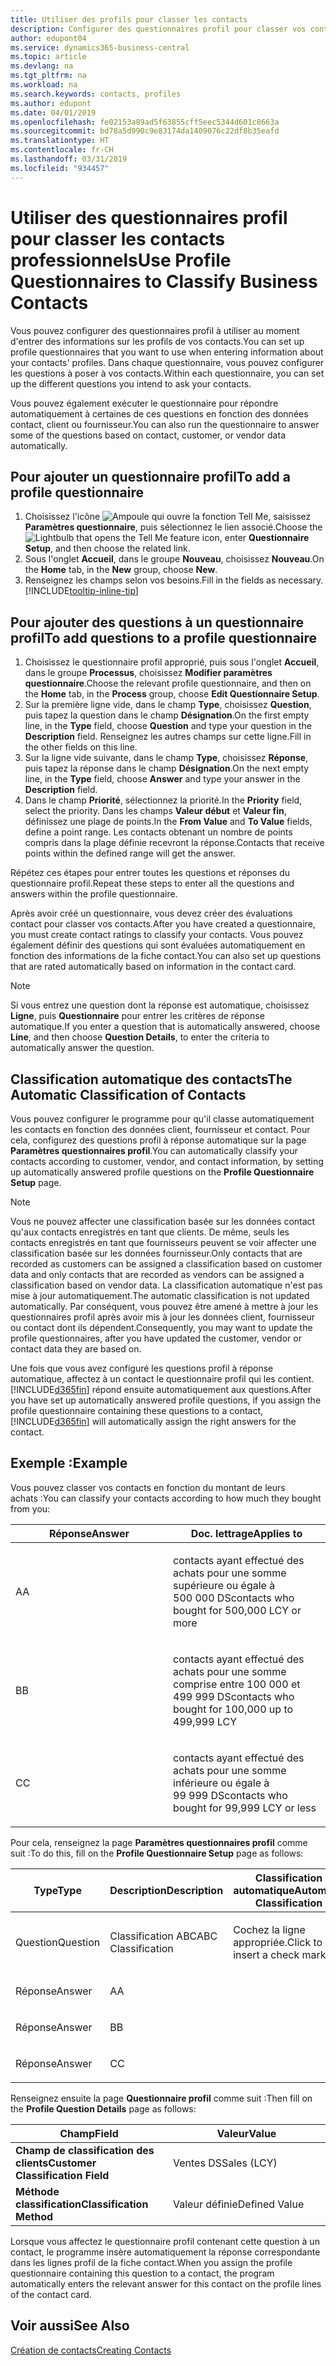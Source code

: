 ```yaml
---
title: Utiliser des profils pour classer les contacts
description: Configurer des questionnaires profil pour classer vos contacts professionnels
author: edupont04
ms.service: dynamics365-business-central
ms.topic: article
ms.devlang: na
ms.tgt_pltfrm: na
ms.workload: na
ms.search.keywords: contacts, profiles
ms.author: edupont
ms.date: 04/01/2019
ms.openlocfilehash: fe02153a89ad5f63855cff5eec5344d601c8663a
ms.sourcegitcommit: bd78a5d990c9e83174da1409076c22df8b35eafd
ms.translationtype: HT
ms.contentlocale: fr-CH
ms.lasthandoff: 03/31/2019
ms.locfileid: "934457"
---
```

# <a name="use-profile-questionnaires-to-classify-business-contacts"></a><span data-ttu-id="ccdcd-103">Utiliser des questionnaires profil pour classer les contacts professionnels</span><span class="sxs-lookup"><span data-stu-id="ccdcd-103">Use Profile Questionnaires to Classify Business Contacts</span></span>
<span data-ttu-id="ccdcd-104">Vous pouvez configurer des questionnaires profil à utiliser au moment d'entrer des informations sur les profils de vos contacts.</span><span class="sxs-lookup"><span data-stu-id="ccdcd-104">You can set up profile questionnaires that you want to use when entering information about your contacts' profiles.</span></span> <span data-ttu-id="ccdcd-105">Dans chaque questionnaire, vous pouvez configurer les questions à poser à vos contacts.</span><span class="sxs-lookup"><span data-stu-id="ccdcd-105">Within each questionnaire, you can set up the different questions you intend to ask your contacts.</span></span>  

<span data-ttu-id="ccdcd-106">Vous pouvez également exécuter le questionnaire pour répondre automatiquement à certaines de ces questions en fonction des données contact, client ou fournisseur.</span><span class="sxs-lookup"><span data-stu-id="ccdcd-106">You can also run the questionnaire to answer some of the questions based on contact, customer, or vendor data automatically.</span></span>  

## <a name="to-add-a-profile-questionnaire"></a><span data-ttu-id="ccdcd-107">Pour ajouter un questionnaire profil</span><span class="sxs-lookup"><span data-stu-id="ccdcd-107">To add a profile questionnaire</span></span>
1.  <span data-ttu-id="ccdcd-108">Choisissez l'icône ![Ampoule qui ouvre la fonction Tell Me](media/ui-search/search_small.png "Dites-moi ce que vous voulez faire"), saisissez **Paramètres questionnaire**, puis sélectionnez le lien associé.</span><span class="sxs-lookup"><span data-stu-id="ccdcd-108">Choose the ![Lightbulb that opens the Tell Me feature](media/ui-search/search_small.png "Tell me what you want to do") icon, enter **Questionnaire Setup**, and then choose the related link.</span></span>  
2.  <span data-ttu-id="ccdcd-109">Sous l'onglet **Accueil**, dans le groupe **Nouveau**, choisissez **Nouveau**.</span><span class="sxs-lookup"><span data-stu-id="ccdcd-109">On the **Home** tab, in the **New** group, choose **New**.</span></span>  
3.  <span data-ttu-id="ccdcd-110">Renseignez les champs selon vos besoins.</span><span class="sxs-lookup"><span data-stu-id="ccdcd-110">Fill in the fields as necessary.</span></span> [!INCLUDE[tooltip-inline-tip](includes/tooltip-inline-tip_md.md)]  

## <a name="to-add-questions-to-a-profile-questionnaire"></a><span data-ttu-id="ccdcd-111">Pour ajouter des questions à un questionnaire profil</span><span class="sxs-lookup"><span data-stu-id="ccdcd-111">To add questions to a profile questionnaire</span></span>
1.  <span data-ttu-id="ccdcd-112">Choisissez le questionnaire profil approprié, puis sous l'onglet **Accueil**, dans le groupe **Processus**, choisissez **Modifier paramètres questionnaire**.</span><span class="sxs-lookup"><span data-stu-id="ccdcd-112">Choose the relevant profile questionnaire, and then on the **Home** tab, in the **Process** group, choose **Edit Questionnaire Setup**.</span></span>  
2.  <span data-ttu-id="ccdcd-113">Sur la première ligne vide, dans le champ **Type**, choisissez **Question**, puis tapez la question dans le champ **Désignation**.</span><span class="sxs-lookup"><span data-stu-id="ccdcd-113">On the first empty line, in the **Type** field, choose **Question** and type your question in the **Description** field.</span></span> <span data-ttu-id="ccdcd-114">Renseignez les autres champs sur cette ligne.</span><span class="sxs-lookup"><span data-stu-id="ccdcd-114">Fill in the other fields on this line.</span></span>  
3.  <span data-ttu-id="ccdcd-115">Sur la ligne vide suivante, dans le champ **Type**, choisissez **Réponse**, puis tapez la réponse dans le champ **Désignation**.</span><span class="sxs-lookup"><span data-stu-id="ccdcd-115">On the next empty line, in the **Type** field, choose **Answer** and type your answer in the **Description** field.</span></span>  
4.  <span data-ttu-id="ccdcd-116">Dans le champ **Priorité**, sélectionnez la priorité.</span><span class="sxs-lookup"><span data-stu-id="ccdcd-116">In the **Priority** field, select the priority.</span></span> <span data-ttu-id="ccdcd-117">Dans les champs **Valeur début** et **Valeur fin**, définissez une plage de points.</span><span class="sxs-lookup"><span data-stu-id="ccdcd-117">In the **From Value** and **To Value** fields, define a point range.</span></span> <span data-ttu-id="ccdcd-118">Les contacts obtenant un nombre de points compris dans la plage définie recevront la réponse.</span><span class="sxs-lookup"><span data-stu-id="ccdcd-118">Contacts that receive points within the defined range will get the answer.</span></span>  

<span data-ttu-id="ccdcd-119">Répétez ces étapes pour entrer toutes les questions et réponses du questionnaire profil.</span><span class="sxs-lookup"><span data-stu-id="ccdcd-119">Repeat these steps to enter all the questions and answers within the profile questionnaire.</span></span>

<span data-ttu-id="ccdcd-120">Après avoir créé un questionnaire, vous devez créer des évaluations contact pour classer vos contacts.</span><span class="sxs-lookup"><span data-stu-id="ccdcd-120">After you have created a questionnaire, you must create contact ratings to classify your contacts.</span></span> <span data-ttu-id="ccdcd-121">Vous pouvez également définir des questions qui sont évaluées automatiquement en fonction des informations de la fiche contact.</span><span class="sxs-lookup"><span data-stu-id="ccdcd-121">You can also set up questions that are rated automatically based on information in the contact card.</span></span>  

> [!NOTE]
> <span data-ttu-id="ccdcd-122">Si vous entrez une question dont la réponse est automatique, choisissez <STRONG>Ligne</STRONG>, puis <STRONG>Questionnaire</STRONG> pour entrer les critères de réponse automatique.</span><span class="sxs-lookup"><span data-stu-id="ccdcd-122">If you enter a question that is automatically answered, choose <STRONG>Line</STRONG>, and then choose <STRONG>Question Details</STRONG>, to enter the criteria to automatically answer the question.</span></span>

## <a name="the-automatic-classification-of-contacts"></a><span data-ttu-id="ccdcd-123">Classification automatique des contacts</span><span class="sxs-lookup"><span data-stu-id="ccdcd-123">The Automatic Classification of Contacts</span></span>
<span data-ttu-id="ccdcd-124">Vous pouvez configurer le programme pour qu'il classe automatiquement les contacts en fonction des données client, fournisseur et contact. Pour cela, configurez des questions profil à réponse automatique sur la page **Paramètres questionnaires profil**.</span><span class="sxs-lookup"><span data-stu-id="ccdcd-124">You can automatically classify your contacts according to customer, vendor, and contact information, by setting up automatically answered profile questions on the **Profile Questionnaire Setup** page.</span></span>  

> [!NOTE]
> <span data-ttu-id="ccdcd-125">Vous ne pouvez affecter une classification basée sur les données contact qu'aux contacts enregistrés en tant que clients. De même, seuls les contacts enregistrés en tant que fournisseurs peuvent se voir affecter une classification basée sur les données fournisseur.</span><span class="sxs-lookup"><span data-stu-id="ccdcd-125">Only contacts that are recorded as customers can be assigned a classification based on customer data and only contacts that are recorded as vendors can be assigned a classification based on vendor data.</span></span> <span data-ttu-id="ccdcd-126">La classification automatique n'est pas mise à jour automatiquement.</span><span class="sxs-lookup"><span data-stu-id="ccdcd-126">The automatic classification is not updated automatically.</span></span> <span data-ttu-id="ccdcd-127">Par conséquent, vous pouvez être amené à mettre à jour les questionnaires profil après avoir mis à jour les données client, fournisseur ou contact dont ils dépendent.</span><span class="sxs-lookup"><span data-stu-id="ccdcd-127">Consequently, you may want to update the profile questionnaires, after you have updated the customer, vendor or contact data they are based on.</span></span>  

<span data-ttu-id="ccdcd-128">Une fois que vous avez configuré les questions profil à réponse automatique, affectez à un contact le questionnaire profil qui les contient. [!INCLUDE[d365fin](includes/d365fin_md.md)] répond ensuite automatiquement aux questions.</span><span class="sxs-lookup"><span data-stu-id="ccdcd-128">After you have set up automatically answered profile questions, if you assign the profile questionnaire containing these questions to a contact, [!INCLUDE[d365fin](includes/d365fin_md.md)] will automatically assign the right answers for the contact.</span></span>  

## <a name="example"></a><span data-ttu-id="ccdcd-129">Exemple :</span><span class="sxs-lookup"><span data-stu-id="ccdcd-129">Example</span></span>
<span data-ttu-id="ccdcd-130">Vous pouvez classer vos contacts en fonction du montant de leurs achats :</span><span class="sxs-lookup"><span data-stu-id="ccdcd-130">You can classify your contacts according to how much they bought from you:</span></span>

<table>
<colgroup>
<col style="width: 50%" />
<col style="width: 50%" />
</colgroup>
<thead>
<tr class="header">
<th><span data-ttu-id="ccdcd-131"><strong>Réponse</strong></span><span class="sxs-lookup"><span data-stu-id="ccdcd-131"><strong>Answer</strong></span></span></th>
<th><span data-ttu-id="ccdcd-132"><strong>Doc. lettrage</strong></span><span class="sxs-lookup"><span data-stu-id="ccdcd-132"><strong>Applies to</strong></span></span></th>
</tr>
</thead>
<tbody>
<tr class="odd">
<td><p><span data-ttu-id="ccdcd-133">A</span><span class="sxs-lookup"><span data-stu-id="ccdcd-133">A</span></span></p></td>
<td><p><span data-ttu-id="ccdcd-134">contacts ayant effectué des achats pour une somme supérieure ou égale à 500 000 DS</span><span class="sxs-lookup"><span data-stu-id="ccdcd-134">contacts who bought for 500,000 LCY or more</span></span></p></td>
</tr>
<tr class="even">
<td><p><span data-ttu-id="ccdcd-135">B</span><span class="sxs-lookup"><span data-stu-id="ccdcd-135">B</span></span></p></td>
<td><p><span data-ttu-id="ccdcd-136">contacts ayant effectué des achats pour une somme comprise entre 100 000 et 499 999 DS</span><span class="sxs-lookup"><span data-stu-id="ccdcd-136">contacts who bought for 100,000 up to 499,999 LCY</span></span></p></td>
</tr>
<tr class="odd">
<td><p><span data-ttu-id="ccdcd-137">C</span><span class="sxs-lookup"><span data-stu-id="ccdcd-137">C</span></span></p></td>
<td><p><span data-ttu-id="ccdcd-138">contacts ayant effectué des achats pour une somme inférieure ou égale à 99 999 DS</span><span class="sxs-lookup"><span data-stu-id="ccdcd-138">contacts who bought for 99,999 LCY or less</span></span></p></td>
</tr>
</tbody>
</table>

<span data-ttu-id="ccdcd-139">Pour cela, renseignez la page **Paramètres questionnaires profil** comme suit :</span><span class="sxs-lookup"><span data-stu-id="ccdcd-139">To do this, fill on the **Profile Questionnaire Setup** page as follows:</span></span>


<table>
<colgroup>
<col style="width: 20%" />
<col style="width: 20%" />
<col style="width: 20%" />
<col style="width: 20%" />
<col style="width: 20%" />
</colgroup>
<thead>
<tr class="header">
<th><span data-ttu-id="ccdcd-140"><strong>Type</strong></span><span class="sxs-lookup"><span data-stu-id="ccdcd-140"><strong>Type</strong></span></span></th>
<th><span data-ttu-id="ccdcd-141"><strong>Description</strong></span><span class="sxs-lookup"><span data-stu-id="ccdcd-141"><strong>Description</strong></span></span></th>
<th><span data-ttu-id="ccdcd-142"><strong>Classification automatique</strong></span><span class="sxs-lookup"><span data-stu-id="ccdcd-142"><strong>Automatic Classification</strong></span></span></th>
<th><span data-ttu-id="ccdcd-143"><strong>Valeur début</strong></span><span class="sxs-lookup"><span data-stu-id="ccdcd-143"><strong>From Value</strong></span></span></th>
<th><span data-ttu-id="ccdcd-144"><strong>Valeur fin</strong></span><span class="sxs-lookup"><span data-stu-id="ccdcd-144"><strong>To Value</strong></span></span></th>
</tr>
</thead>
<tbody>
<tr class="odd">
<td><p><span data-ttu-id="ccdcd-145">Question</span><span class="sxs-lookup"><span data-stu-id="ccdcd-145">Question</span></span></p></td>
<td><p><span data-ttu-id="ccdcd-146">Classification ABC</span><span class="sxs-lookup"><span data-stu-id="ccdcd-146">ABC Classification</span></span></p></td>
<td><p><span data-ttu-id="ccdcd-147">Cochez la ligne appropriée.</span><span class="sxs-lookup"><span data-stu-id="ccdcd-147">Click to insert a check mark</span></span></p></td>
<td><p> </p></td>
<td><p> </p></td>
</tr>
<tr class="even">
<td><p><span data-ttu-id="ccdcd-148">Réponse</span><span class="sxs-lookup"><span data-stu-id="ccdcd-148">Answer</span></span></p></td>
<td><p><span data-ttu-id="ccdcd-149">A</span><span class="sxs-lookup"><span data-stu-id="ccdcd-149">A</span></span></p></td>
<td><p> </p></td>
<td><p><span data-ttu-id="ccdcd-150">500,000</span><span class="sxs-lookup"><span data-stu-id="ccdcd-150">500,000</span></span></p></td>
<td><p> </p></td>
</tr>
<tr class="odd">
<td><p><span data-ttu-id="ccdcd-151">Réponse</span><span class="sxs-lookup"><span data-stu-id="ccdcd-151">Answer</span></span></p></td>
<td><p><span data-ttu-id="ccdcd-152">B</span><span class="sxs-lookup"><span data-stu-id="ccdcd-152">B</span></span></p></td>
<td><p> </p></td>
<td><p><span data-ttu-id="ccdcd-153">100,000</span><span class="sxs-lookup"><span data-stu-id="ccdcd-153">100,000</span></span></p></td>
<td><p><span data-ttu-id="ccdcd-154">499,999</span><span class="sxs-lookup"><span data-stu-id="ccdcd-154">499,999</span></span></p></td>
</tr>
<tr class="even">
<td><p><span data-ttu-id="ccdcd-155">Réponse</span><span class="sxs-lookup"><span data-stu-id="ccdcd-155">Answer</span></span></p></td>
<td><p><span data-ttu-id="ccdcd-156">C</span><span class="sxs-lookup"><span data-stu-id="ccdcd-156">C</span></span></p></td>
<td><p> </p></td>
<td><p> </p></td>
<td><p><span data-ttu-id="ccdcd-157">99,999</span><span class="sxs-lookup"><span data-stu-id="ccdcd-157">99,999</span></span></p></td>
</tr>
</tbody>
</table>

<span data-ttu-id="ccdcd-158">Renseignez ensuite la page **Questionnaire profil** comme suit :</span><span class="sxs-lookup"><span data-stu-id="ccdcd-158">Then fill on the **Profile Question Details** page as follows:</span></span>
<table>
<colgroup>
<col style="width: 50%" />
<col style="width: 50%" />
</colgroup>
<thead>
<tr class="header">
<th><span data-ttu-id="ccdcd-159"><strong>Champ</strong></span><span class="sxs-lookup"><span data-stu-id="ccdcd-159"><strong>Field</strong></span></span></th>
<th><span data-ttu-id="ccdcd-160"><strong>Valeur</strong></span><span class="sxs-lookup"><span data-stu-id="ccdcd-160"><strong>Value</strong></span></span></th>
</tr>
</thead>
<tbody>
<tr>
<td><span data-ttu-id="ccdcd-161"><strong>Champ de classification des clients</strong></span><span class="sxs-lookup"><span data-stu-id="ccdcd-161"><strong>Customer Classification Field</strong></span></span></td>
<td><span data-ttu-id="ccdcd-162"><emphasis>Ventes DS</emphasis></span><span class="sxs-lookup"><span data-stu-id="ccdcd-162"><emphasis>Sales (LCY)</emphasis></span></span></td>
</tr>
<tr>
<td><span data-ttu-id="ccdcd-163"><strong>Méthode classification</strong></span><span class="sxs-lookup"><span data-stu-id="ccdcd-163"><strong>Classification Method</strong></span></span></td>
<td><span data-ttu-id="ccdcd-164"><emphasis>Valeur définie</emphasis></span><span class="sxs-lookup"><span data-stu-id="ccdcd-164"><emphasis>Defined Value</emphasis></span></span></td>
</tr>
</tbody>
</table>

<span data-ttu-id="ccdcd-165">Lorsque vous affectez le questionnaire profil contenant cette question à un contact, le programme insère automatiquement la réponse correspondante dans les lignes profil de la fiche contact.</span><span class="sxs-lookup"><span data-stu-id="ccdcd-165">When you assign the profile questionnaire containing this question to a contact, the program automatically enters the relevant answer for this contact on the profile lines of the contact card.</span></span>

## <a name="see-also"></a><span data-ttu-id="ccdcd-166">Voir aussi</span><span class="sxs-lookup"><span data-stu-id="ccdcd-166">See Also</span></span>
[<span data-ttu-id="ccdcd-167">Création de contacts</span><span class="sxs-lookup"><span data-stu-id="ccdcd-167">Creating Contacts</span></span>](marketing-create-contact-companies.md)  
